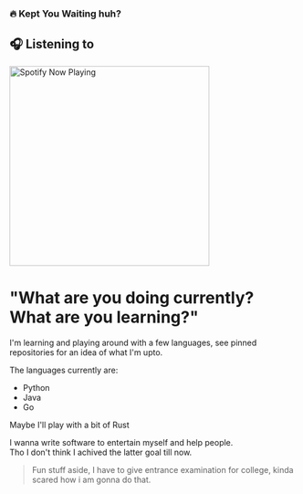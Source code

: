 ### 🔥 Kept You Waiting huh?

## :headphones: Listening to

[<img src="https://spotify-github-profile.vercel.app/api/view?uid=31oadnfjg4msnejgfinmrg2fdaz4&cover_image=true&theme=novatorem" alt="Spotify Now Playing" width="350" />](https://open.spotify.com/user/lightyagami)

# **"What are you doing currently? What are you learning?"**
I'm learning and playing around with a few languages, see pinned repositories for an idea of what I'm upto. 

The languages currently are: 
- Python
- Java
- Go

Maybe I'll play with a bit of Rust

I wanna write software to entertain myself and help people. \
Tho I don't think I achived the latter goal till now.

> Fun stuff aside, I have to give entrance examination for college, kinda scared how i am gonna do that.


